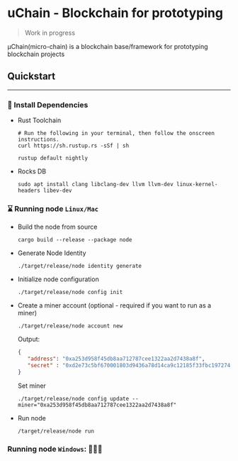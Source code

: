 # uChain - Blockchain for prototyping
> Work in progress

µChain(micro-chain) is a blockchain base/framework for prototyping blockchain projects
## Quickstart

---
### 🧰 Install Dependencies
* Rust Toolchain
    ```shell
    # Run the following in your terminal, then follow the onscreen instructions.
    curl https://sh.rustup.rs -sSf | sh
    ```
    ```shell
    rustup default nightly
    ```
* Rocks DB
    ```shell
    sudo apt install clang libclang-dev llvm llvm-dev linux-kernel-headers libev-dev
    ```
### ⌛️ Running node `Linux/Mac`
* Build the node from source
    ```shell
    cargo build --release --package node
    ```
* Generate Node Identity
    ```shell
    ./target/release/node identity generate
    ```
* Initialize node configuration
    ```shell
    ./target/release/node config init
    ```
* Create a miner account (optional - required if you want to run as a miner)
    ```shell
    ./target/release/node account new
    ```
    Output:
    ```json
    {
       "address": "0xa253d958f45db8aa712787cee1322aa2d7438a8f",
       "secret" : "0xd2e73c5bf670001803d9436a78d14ca9c12185f33fbc197274a104d817a088ab"
    }
    ```
   Set miner
    ```shell
    ./target/release/node config update --miner="0xa253d958f45db8aa712787cee1322aa2d7438a8f"
    ```
* Run node
    ```shell
    /target/release/node run
    ```

### Running node `Windows`: 🤷🏼‍♂️